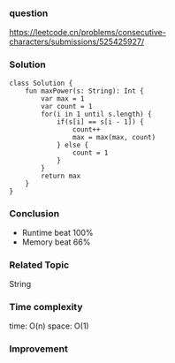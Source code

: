 ### question
https://leetcode.cn/problems/consecutive-characters/submissions/525425927/

### Solution
```
class Solution {
    fun maxPower(s: String): Int {
        var max = 1
        var count = 1
        for(i in 1 until s.length) {
            if(s[i] == s[i - 1]) {
                count++
                max = max(max, count)
            } else {
                count = 1
            }
        }
        return max
    }
}
```
### Conclusion
- Runtime beat 100% 
- Memory beat 66%

### Related Topic
String

### Time complexity
time: O(n)
space: O(1)

### Improvement